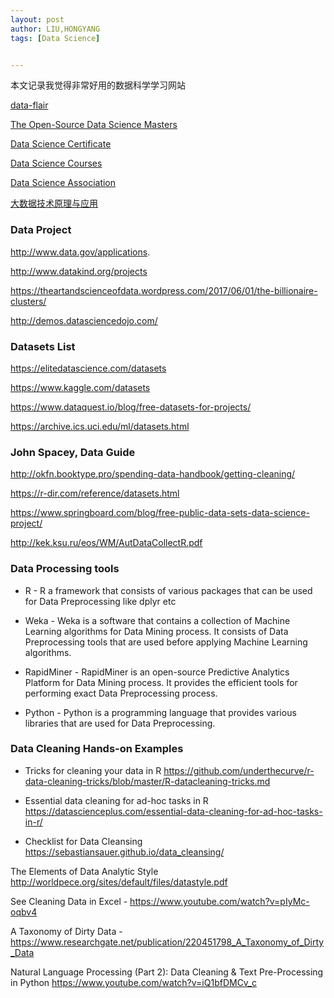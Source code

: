 ```yaml
---
layout: post
author: LIU,HONGYANG
tags: [Data Science]


---
```




本文记录我觉得非常好用的数据科学学习网站

[data-flair](https://data-flair.training/blogs/hadoop-tutorial/)

[The Open-Source Data Science Masters](http://datasciencemasters.org/)


[Data Science Certificate](https://www.coursera.org/specializations/jhu-data-science)


[Data Science Courses](bigdatauniversity.com)

[Data Science Association](www.datascienceassn.org)

[大数据技术原理与应用](http://www.icourse163.org/course/XMU-1002335004)

### Data Project

http://www.data.gov/applications.

http://www.datakind.org/projects

https://theartandscienceofdata.wordpress.com/2017/06/01/the-billionaire-clusters/ 

http://demos.datasciencedojo.com/

### Datasets List

https://elitedatascience.com/datasets 

https://www.kaggle.com/datasets 

https://www.dataquest.io/blog/free-datasets-for-projects/ 

https://archive.ics.uci.edu/ml/datasets.html 


### John Spacey, Data Guide


http://okfn.booktype.pro/spending-data-handbook/getting-cleaning/

https://r-dir.com/reference/datasets.html 

https://www.springboard.com/blog/free-public-data-sets-data-science-project/ 

http://kek.ksu.ru/eos/WM/AutDataCollectR.pdf 


### Data Processing tools

- R - R a framework that consists of various packages that can be used for Data Preprocessing like dplyr etc

- Weka - Weka is a software that contains a collection of Machine Learning algorithms for Data Mining process. It consists of Data Preprocessing tools that are used before applying Machine Learning algorithms.

- RapidMiner - RapidMiner is an open-source Predictive Analytics Platform for Data Mining process. It provides the efficient tools for performing exact Data Preprocessing process.

- Python - Python is a programming language that provides various libraries that are used for Data Preprocessing.

### Data Cleaning Hands-on Examples

- Tricks for cleaning your data in R 
https://github.com/underthecurve/r-data-cleaning-tricks/blob/master/R-datacleaning-tricks.md 


- Essential data cleaning for ad-hoc tasks in R 
https://datascienceplus.com/essential-data-cleaning-for-ad-hoc-tasks-in-r/ 

- Checklist for Data Cleansing
https://sebastiansauer.github.io/data_cleansing/ 



The Elements of Data Analytic Style http://worldpece.org/sites/default/files/datastyle.pdf

See Cleaning Data in Excel - https://www.youtube.com/watch?v=pIyMc-oqbv4

A Taxonomy of Dirty Data  -  https://www.researchgate.net/publication/220451798_A_Taxonomy_of_Dirty_Data   

Natural Language Processing (Part 2): Data Cleaning & Text Pre-Processing in Python   https://www.youtube.com/watch?v=iQ1bfDMCv_c 